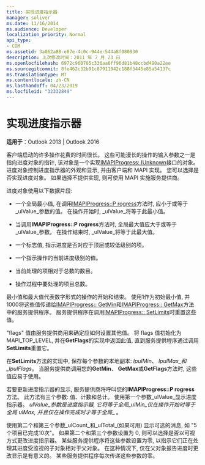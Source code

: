 ```yaml
---
title: 实现进度指示器
manager: soliver
ms.date: 11/16/2014
ms.audience: Developer
localization_priority: Normal
api_type:
- COM
ms.assetid: 3a062a88-e87e-4c0c-944e-544a8f080930
description: 上次修改时间：2011 年 7 月 23 日
ms.openlocfilehash: 6972c960705c336aa6ff96d81b48ccbd490a22ee
ms.sourcegitcommit: 8fe462c32b91c87911942c188f3445e85a54137c
ms.translationtype: MT
ms.contentlocale: zh-CN
ms.lasthandoff: 04/23/2019
ms.locfileid: "32332849"
---
```

# <a name="implementing-a-progress-indicator"></a>实现进度指示器

  
  
**适用于**：Outlook 2013 | Outlook 2016 
  
客户端启动的许多操作花费的时间很长。 这些可能漫长的操作的输入参数之一是指向进度对象的指针, 该对象是一个实现[IMAPIProgress: IUnknown](imapiprogressiunknown.md)接口的对象。 进度对象控制进度指示器的外观和显示, 并由客户端和 MAPI 实现。 您可以选择是否实现进度对象。 如果选择不提供实现, 则可使用 MAPI 实施服务提供商。 
  
进度对象使用以下数据片段:
  
- 一个全局最小值, 在调用[IMAPIProgress::P rogress](imapiprogress-progress.md)方法时, 应小于或等于_ulValue_参数的值。 在操作开始时, _ulValue_将等于此最小值。 
    
- 当调用**IMAPIProgress::P rogress**方法时, 全局最大值应大于或等于_ulValue_参数。 在操作结束时, _ulValue_将等于此最大值。 
    
- 一个标志值, 指示进度是否对应于顶层或较低级别的项。
    
- 一个指示操作的当前进度级别的值。
    
- 当前处理的项相对于总数的数目。
    
- 操作过程中要处理的项目总数。
    
最小值和最大值代表数字形式的操作的开始和结束。 使用1作为初始最小值, 并1000将这些值传递给[IMAPIProgress:: GetMin](imapiprogress-getmin.md)和[IMAPIProgress:: GetMax](imapiprogress-getmax.md)方法中的服务提供程序。 服务提供程序在调用[IMAPIProgress:: SetLimits](imapiprogress-setlimits.md)时重置这些值。 
  
"flags" 值由服务提供商用来确定应如何设置其他值。 将 flags 值初始化为 MAPI_TOP_LEVEL, 并在**GetFlags**的实现中返回此值, 直到服务提供程序通过调用**SetLimits**重置它。 
  
在**SetLimits**方法的实现中, 保存每个参数的本地副本: _lpulMin_、 _lpulMax_和_lpulFlags_。 当服务提供商调用您的**GetMin**、 **GetMax**或**GetFlags**方法时, 这些值应易于使用。 
  
若要更新进度指示器的显示, 服务提供商将呼叫您的**IMAPIProgress::P rogress**方法。 此方法有三个参数: 值、计数和总计。 使用第一个参数_ulValue_显示进度指示器。 _ulValue_参数是进度指示器, 它将等于全局_ulMin_仅在操作开始时等于全局 ulMax, 并且仅在操作完成时才等于全局__ 。 
  
使用第二个和第三个参数_ulCount_和_ulTotal_(如果可用) 显示可选的消息, 如 "5 个项目已完成10次"。 如果第二个和第三个参数设置为 0, 则可以选择是否以可视方式更改进度指示器。 某些服务提供程序将这些参数设置为零, 以指示它们正在处理其进度受监视的子对象相对于父对象。 在这种情况下, 仅在父对象报告进度时更改显示是有意义的。 某些服务提供程序每次传递这些参数的零。 
  

